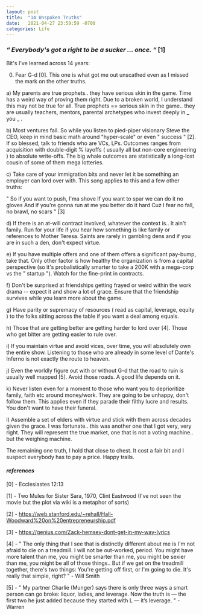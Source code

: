 ```yaml
---
layout: post
title:  "14 Unspoken Truths"
date:   2021-04-27 23:59:59 -0700
categories: Life
---
```

### _“ Everybody's got a right to be a sucker ... once. “_ [1]

Bit's I've learned across 14 years:

0) Fear G-d [0]. This one is what got me out unscathed even as I missed the mark on the other truths.

a) My parents are true prophets.. they have serious skin in the game. Time has a weird way of proving them right. Due to a broken world, I understand this may not be true for all. True prophets == serious skin in the game.. they are usually teachers, mentors, parental archetypes who invest deeply in _ you _ .

b) Most ventures fail. So while you listen to pied-piper visionary Steve the CEO, keep in mind basic math around "hyper-scale" or even " success " [2]. If so blessed, talk to friends who are VCs, LPs. Outcomes ranges from acquisition with double-digit % layoffs ( usually all but non-core engineering ) to absolute write-offs. The big whale outcomes are statistically a long-lost cousin of some of them mega lotteries.

c) Take care of your immigration bits and never let it be something an employer can lord over with. This song applies to this and a few other truths:

" So if you want to push, I'ma shove
If you want to spar we can do it no gloves
And if you're gonna run at me you better do it hard
Cuz I fear no fall, no brawl, no scars " [3]

d) If there is an at-will contract involved, whatever the context is.. It ain't family. Run for your life if you hear how something is like family or  references to Mother Teresa. Saints are rarely in gambling dens and if you are in such a den, don't expect virtue.

e) If you have multiple offers and one of them offers a significant pay-bump, take that. Only other factor is how healthy the organization is from a capital perspective (so it's probalistically smarter to take a 200K with a mega-corp vs the " startup "). Watch for the fine-print in contracts.

f) Don't be surprised at friendships getting frayed or weird within the work drama -- expect it and show a lot of grace. Ensure that the friendship survives while you learn more about the game.

g) Have parity or supremacy of resources ( read as capital, leverage, equity ) to the folks sitting across the table if you want a deal among equals.

h) Those that are getting better are getting harder to lord over [4]. Those who get bitter are getting easier to rule over.

i) If you maintain virtue and avoid vices, over time, you will absolutely own the entire show. Listening to those who are already in some level of Dante's Inferno is not exactly the route to heaven.

j) Even the worldly figure out with or without G-d that the road to ruin is usually well mapped [5]. Avoid those roads. A good life depends on it. 

k) Never listen even for a moment to those who want you to deprioritize family, faith etc around money/work. They are going to be unhappy, don't follow them. This applies even if they parade their filthy lucre and results. You don't want to have their funeral.

l) Assemble a set of elders with virtue and stick with them across decades given the grace. I was fortunate.. this was another one that I got very, very right. They will represent the true market, one that is not a voting machine.. but the weighing machine.

The remaining one truth, I hold that close to chest. It cost a fair bit and I suspect everybody has to pay a price. Happy trails.

#### _references_

[0] - Ecclesiastes 12:13

[1] - Two Mules for Sister Sara, 1970, Clint Eastwood (I've not seen the movie but the plot via wiki is a metaphor of sorts)

[2] - https://web.stanford.edu/~rehall/Hall-Woodward%20on%20entrepreneurship.pdf

[3] - https://genius.com/Zack-hemsey-dont-get-in-my-way-lyrics

[4] - " The only thing that I see that is distinctly different about me is I'm not afraid to die on a treadmill. I will not be out-worked, period. You might have more talent than me, you might be smarter than me, you might be sexier than me, you might be all of those things.. But if we get on the treadmill together, there's two things: You're getting off first, or I'm going to die. It's really that simple, right? " - Will Smith

[5] - " My partner Charlie (Munger) says there is only three ways a smart person can go broke: liquor, ladies, and leverage. Now the truth is — the first two he just added because they started with L — it’s leverage. " - Warren
